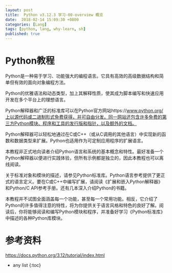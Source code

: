 ```yaml
---
layout: post
title:  Python v3.12.3 学习-00-overview 概览
date:  2018-02-14 15:09:30 +0800
categories: [Lang]
tags: [python, lang, why-learn, sh]
published: true
---
```


# Python教程

Python是一种易于学习、功能强大的编程语言。它具有高效的高级数据结构和简单但有效的面向对象编程方法。

Python的优雅语法和动态类型，加上其解释性质，使其成为脚本编写和快速应用开发在多个平台上的理想语言。

Python解释器和广泛的标准库可以在Python官方网站https://www.python.org/上以源代码或二进制形式免费获得，并可自由分发。同一网站还包含许多免费的第三方Python模块、程序和工具的发行版和指针，以及额外的文档。

Python解释器可以轻松地通过在C或C++（或从C调用的其他语言）中实现新的函数和数据类型来扩展。Python也适用作为可定制应用程序的扩展语言。

本教程非正式地向读者介绍Python语言和系统的基本概念和特性。最好准备一个Python解释器以便进行实践体验，但所有示例都是独立的，因此本教程也可以离线阅读。

关于标准对象和模块的描述，请参见Python标准库。Python语言参考提供了更正式的语言定义。要在C或C++中编写扩展，请阅读《扩展和嵌入Python解释器》和Python/C API参考手册。还有几本深入介绍Python的书籍。

本教程并不试图全面涵盖每一个功能，甚至每一个常用功能。相反，它介绍了Python的许多值得注意的特性，将为你提供关于语言风格和特色的良好了解。阅读后，你将能够阅读和编写Python模块和程序，并准备好学习《Python标准库》中描述的各种Python库模块。

# 参考资料

https://docs.python.org/3.12/tutorial/index.html

* any list
{:toc}

